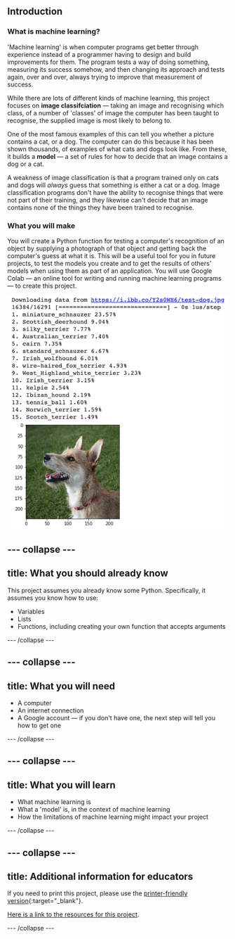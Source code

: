 ## Introduction

### What is machine learning?

'Machine learning' is when computer programs get better through experience instead of a programmer having to design and build improvements for them. The program tests a way of doing something, measuring its success somehow, and then changing its approach and tests again, over and over, always trying to improve that measurement of success.

While there are lots of different kinds of machine learning, this project focuses on **image classifciation** — taking an image and recognising which class, of a number of 'classes' of image the computer has been taught to recognise, the supplied image is most likely to belong to.

One of the most famous examples of this can tell you whether a picture contains a cat, or a dog. The computer can do this because it has been shown thousands, of examples of what cats and dogs look like. From these, it builds a **model** — a set of rules for how to decide that an image contains a dog or a cat. 

A weakness of image classification is that a program trained only on cats and dogs will *always* guess that something is either a cat or a dog. Image classification programs don't have the ability to recognise things that were not part of their training, and they likewise can't decide that an image contains none of the things they have been trained to recognise.

### What you will make
You will create a Python function for testing a computer's recognition of an object by supplying a photograph of that object and getting back the computer's guess at what it is. This will be a useful tool for you in future projects, to test the models you create and to get the results of others' models when using them as part of an application. You will use Google Colab — an online tool for writing and running machine learning programs — to create this project.

![The complete projec: A numbered list of fifteen items, mostly dog breeds, each followed by a percentage. Number thirteen is different — 'tennis_ball 1.60%'. A picture of a small dog appears below the list.](images/finished_project.png)

--- collapse ---
---
title: What you should already know
---
This project assumes you already know some Python. Specifically, it assumes you know how to use:

+ Variables
+ Lists
+ Functions, including creating your own function that accepts arguments

--- /collapse ---

--- collapse ---
---
title: What you will need
---

+ A computer
+ An internet connection
+ A Google account — if you don't have one, the next step will tell you how to get one

--- /collapse ---

--- collapse ---
---
title: What you will learn
---

+ What machine learning is
+ What a 'model' is, in the context of machine learning
+ How the limitations of machine learning might impact your project

--- /collapse ---

--- collapse ---
---
title: Additional information for educators
---

If you need to print this project, please use the [printer-friendly version](https://projects.raspberrypi.org/en/projects/testing-vision/print){:target="_blank"}.

[Here is a link to the resources for this project](http://rpf.io/testing-vision-go).

--- /collapse ---
